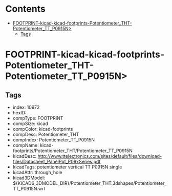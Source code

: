 



Contents
========

* [FOOTPRINT-kicad-kicad-footprints-Potentiometer_THT-Potentiometer_TT_P0915N>](#footprint-kicad-kicad-footprints-potentiometer_tht-potentiometer_tt_p0915n)
	* [Tags](#tags)

# FOOTPRINT-kicad-kicad-footprints-Potentiometer_THT-Potentiometer_TT_P0915N>

## Tags

- index: 10972
- hexID: 
- oompType: FOOTPRINT
- oompSize: kicad
- oompColor: kicad-footprints
- oompDesc: Potentiometer_THT
- oompIndex: Potentiometer_TT_P0915N
- oompName: kicad-footprints/Potentiometer_THT/Potentiometer_TT_P0915N
- kicadDesc: http://www.ttelectronics.com/sites/default/files/download-files/Datasheet_PanelPot_P09xSeries.pdf
- kicadTags: potentiometer vertical TT P0915N single
- kicadAttr: through_hole
- kicad3DModel: ${KICAD6_3DMODEL_DIR}/Potentiometer_THT.3dshapes/Potentiometer_TT_P0915N.wrl

